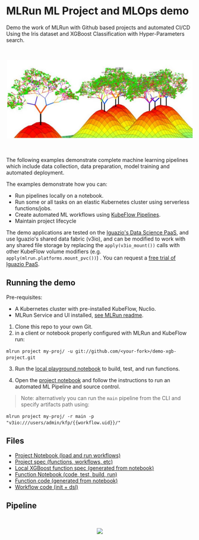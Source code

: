# MLRun ML Project and MLOps demo

Demo the work of MLRun with Github based projects and automated CI/CD<br>
Using the Iris dataset and XGBoost Classification with Hyper-Parameters search.

<br><p align="center"><img src="./docs/trees.png" width="500"/></p><br>

The following examples demonstrate complete machine learning pipelines which include data collection, data preparation, 
model training and automated deployment. 

The examples demonstrate how you can:
 * Run pipelines locally on a notebook.
 * Run some or all tasks on an elastic Kubernetes cluster using serverless functions/jobs.
 * Create automated ML workflows using [KubeFlow Pipelines](https://www.kubeflow.org/docs/pipelines/overview/pipelines-overview/).
 * Maintain project lifecycle

The demo applications are tested on the [Iguazio's Data Science PaaS](https://www.iguazio.com/), 
and use Iguazio's shared data fabric (v3io), and can be modified to work with any shared file storage by replacing the 
```apply(v3io_mount())``` calls with other KubeFlow volume modifiers (e.g. `apply(mlrun.platforms.mount_pvc())`) . 
You can request a [free trial of Iguazio PaaS](https://www.iguazio.com/lp/14-day-free-trial-in-the-cloud/).

## Running the demo

Pre-requisites:
* A Kubernetes cluster with pre-installed KubeFlow, Nuclio.
* MLRun Service and UI installed, [see MLRun readme](https://github.com/mlrun/mlrun).

1. Clone this repo to your own Git.<br>
2. in a client or notebook properly configured with MLRun and KubeFlow run:

`mlrun project my-proj/ -u git://github.com/<your-fork>/demo-xgb-project.git`

3. Run the [local playground notebook](notebooks/train-xgboost.ipynb) to build, test, and run functions.

4. Open the [project notebook](load-project.ipynb) and follow the instructions to run an automated ML Pipeline and source control.

> Note: alternatively you can run the `main` pipeline from the CLI and specify artifacts path using:

`mlrun project my-proj/ -r main -p "v3io:///users/admin/kfp/{{workflow.uid}}/"`


## Files

* [Project Notebook (load and run workflows)](load-project.ipynb)
* [Project spec (functions, workflows, etc)](project.yaml)
* [Local XGBoost function spec (generated from notebook)](src/iris.yaml)
* [Function Notebook (code, test, build, run)](notebooks/train-xgboost.ipynb)
* [Function code (generated from notebook)](src/iris.py)
* [Workflow code (init + dsl)](src/workflow.py)


## Pipeline

<br><p align="center"><img src="./docs/pipeline.PNG" width="500"/></p><br>
